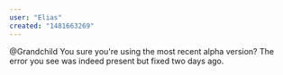 ```yaml
---
user: "Elias"
created: "1481663269"
---
```


@Grandchild You sure you're using the most recent alpha version? The error you see was indeed present but fixed two days ago.
